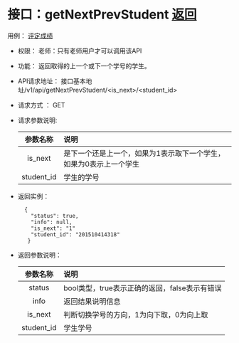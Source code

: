 # 接口：getNextPrevStudent  [返回](../README.md)
用例： [评定成绩](../用例/评定成绩.md)

- 权限：
    老师：只有老师用户才可以调用该API

- 功能：
    返回取得的上一个或下一个学号的学生。

- API请求地址：
   接口基本地址/v1/api/getNextPrevStudent/<is_next>/<student_id>

- 请求方式 ：
    GET

- 请求参数说明:

  |参数名称|说明|
  |:---------:|:--------------------------------------------------------|
  |is_next| 是下一个还是上一个，如果为1表示取下一个学生，如果为0表示上一个学生|
  |student_id| 学生的学号|
  
- 返回实例：

        {         
          "status": true,
          "info": null,    
          "is_next": "1"
          "student_id": "201510414318"
         }
         
- 返回参数说明：

  |参数名称|说明|
  |:---------:|:--------------------------------------------------------|
  |status|bool类型，true表示正确的返回，false表示有错误|
  |info|返回结果说明信息|
  |is_next|判断切换学号的方向，1为向下取，0为向上取|
  |student_id|学生学号|

